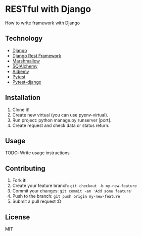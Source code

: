 # RESTful with Django

How to write framework with Django

## Technology
* [Django](https://www.djangoproject.com/)
* [Django Rest Framework](http://www.django-rest-framework.org/)
* [Marshmallow](http://marshmallow.rtfd.org)
* [SQlAlchemy](http://www.sqlalchemy.org/)
* [Aldjemy](https://github.com/Deepwalker/aldjemy/)
* [Pytest](http://pytest.org/latest/)
* [Pytest-django](https://pytest-django.readthedocs.org/en/latest/)

## Installation

1. Clone it!
2. Create new virtual (you can use pyenv-virtual).
3. Run project: python manage.py runserver [port].
4. Create request and check data or status return.

## Usage

TODO: Write usage instructions

## Contributing

1. Fork it!
2. Create your feature branch: `git checkout -b my-new-feature`
3. Commit your changes: `git commit -am 'Add some feature'`
4. Push to the branch: `git push origin my-new-feature`
5. Submit a pull request :D

## License

MIT
